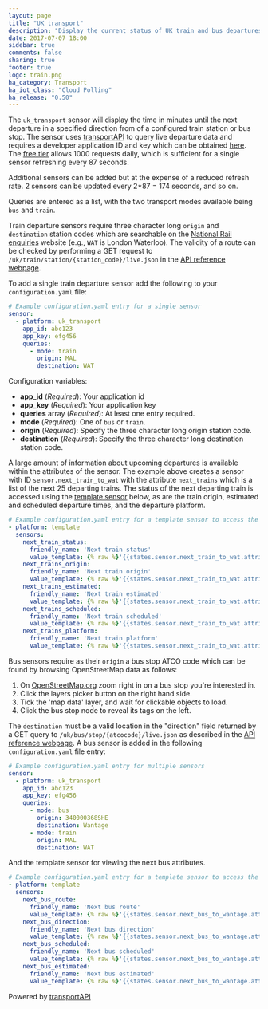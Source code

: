 ```yaml
---
layout: page
title: "UK transport"
description: "Display the current status of UK train and bus departures."
date: 2017-07-07 18:00
sidebar: true
comments: false
sharing: true
footer: true
logo: train.png
ha_category: Transport
ha_iot_class: "Cloud Polling"
ha_release: "0.50"
---
```


The `uk_transport` sensor will display the time in minutes until the next departure in a specified direction from of a configured train station or bus stop. The sensor uses [transportAPI](http://www.transportapi.com/) to query live departure data and requires a developer application ID and key which can be obtained [here](https://developer.transportapi.com/). The [free tier](http://www.transportapi.com/plans/) allows 1000 requests daily, which is sufficient for a single sensor refreshing every 87 seconds.

<p class='note warning'>
Additional sensors can be added but at the expense of a reduced refresh rate. 2 sensors can be updated every 2*87 = 174 seconds, and so on.
</p>

Queries are entered as a list, with the two transport modes available being `bus` and `train`.

Train departure sensors require three character long `origin` and `destination` station codes which are searchable on the [National Rail enquiries](http://www.nationalrail.co.uk/times_fares/ldb.aspx) website (e.g., `WAT` is London Waterloo). The validity of a route can be checked by performing a GET request to `/uk/train/station/{station_code}/live.json` in the [API reference webpage](https://developer.transportapi.com/docs?raml=https://transportapi.com/v3/raml/transportapi.raml##request_uk_train_station_station_code_live_json).

To add a single train departure sensor add the following to your `configuration.yaml` file:

```yaml
# Example configuration.yaml entry for a single sensor
sensor:
  - platform: uk_transport
    app_id: abc123
    app_key: efg456
    queries:
      - mode: train
        origin: MAL
        destination: WAT
```

Configuration variables:

- **app_id** (*Required*): Your application id
- **app_key** (*Required*): Your application key
- **queries** array (*Required*): At least one entry required.
- **mode** (*Required*): One of `bus` or `train`.
- **origin** (*Required*): Specify the three character long origin station code.
- **destination** (*Required*): Specify the three character long destination station code.

A large amount of information about upcoming departures is available within the attributes of the sensor. The example above creates a sensor with ID `sensor.next_train_to_wat` with the attribute `next_trains` which is a list of the next 25 departing trains. The status of the next departing train is accessed using the [template sensor](/components/sensor.template/) below, as are the train origin, estimated and scheduled departure times, and the departure platform.

```yaml
# Example configuration.yaml entry for a template sensor to access the attributes of the next departing train.
- platform: template
  sensors:
    next_train_status:
      friendly_name: 'Next train status'
      value_template: {% raw %}'{{states.sensor.next_train_to_wat.attributes.next_trains[0].status}}'{% endraw %}
    next_trains_origin:
      friendly_name: 'Next train origin'
      value_template: {% raw %}'{{states.sensor.next_train_to_wat.attributes.next_trains[0].origin_name}}'{% endraw %}
    next_trains_estimated:
      friendly_name: 'Next train estimated'
      value_template: {% raw %}'{{states.sensor.next_train_to_wat.attributes.next_trains[0].estimated}}'{% endraw %}
    next_trains_scheduled:
      friendly_name: 'Next train scheduled'
      value_template: {% raw %}'{{states.sensor.next_train_to_wat.attributes.next_trains[0].scheduled}}'{% endraw %}
    next_trains_platform:
      friendly_name: 'Next train platform'
      value_template: {% raw %}'{{states.sensor.next_train_to_wat.attributes.next_trains[0].platform}}'{% endraw %}
```

Bus sensors require as their `origin` a bus stop ATCO code which can be found by browsing OpenStreetMap data as
follows:

1. On [OpenStreetMap.org](http://www.openstreetmap.org/) zoom right in on a bus stop you're interested in.
2. Click the layers picker button on the right hand side.
3. Tick the 'map data' layer, and wait for clickable objects to load.
4. Click the bus stop node to reveal its tags on the left.

The `destination` must be a valid location in the "direction" field returned by a GET query to `/uk/bus/stop/{atcocode}/live.json` as described in the [API reference webpage](https://developer.transportapi.com/docs?raml=https://transportapi.com/v3/raml/transportapi.raml##bus_information). A bus sensor is added in the following `configuration.yaml` file entry:

```yaml
# Example configuration.yaml entry for multiple sensors
sensor:
  - platform: uk_transport
    app_id: abc123
    app_key: efg456
    queries:
      - mode: bus
        origin: 340000368SHE
        destination: Wantage
      - mode: train
        origin: MAL
        destination: WAT
```

And the template sensor for viewing the next bus attributes.

```yaml
# Example configuration.yaml entry for a template sensor to access the attributes of the next departing bus.
- platform: template
  sensors:
    next_bus_route:
      friendly_name: 'Next bus route'
      value_template: {% raw %}'{{states.sensor.next_bus_to_wantage.attributes.next_buses[0].route}}'{% endraw %}
    next_bus_direction:
      friendly_name: 'Next bus direction'
      value_template: {% raw %}'{{states.sensor.next_bus_to_wantage.attributes.next_buses[0].direction}}'{% endraw %}
    next_bus_scheduled:
      friendly_name: 'Next bus scheduled'
      value_template: {% raw %}'{{states.sensor.next_bus_to_wantage.attributes.next_buses[0].scheduled}}'{% endraw %}
    next_bus_estimated:
      friendly_name: 'Next bus estimated'
      value_template: {% raw %}'{{states.sensor.next_bus_to_wantage.attributes.next_buses[0].estimated}}'{% endraw %}
```

Powered by [transportAPI](http://www.transportapi.com/)
